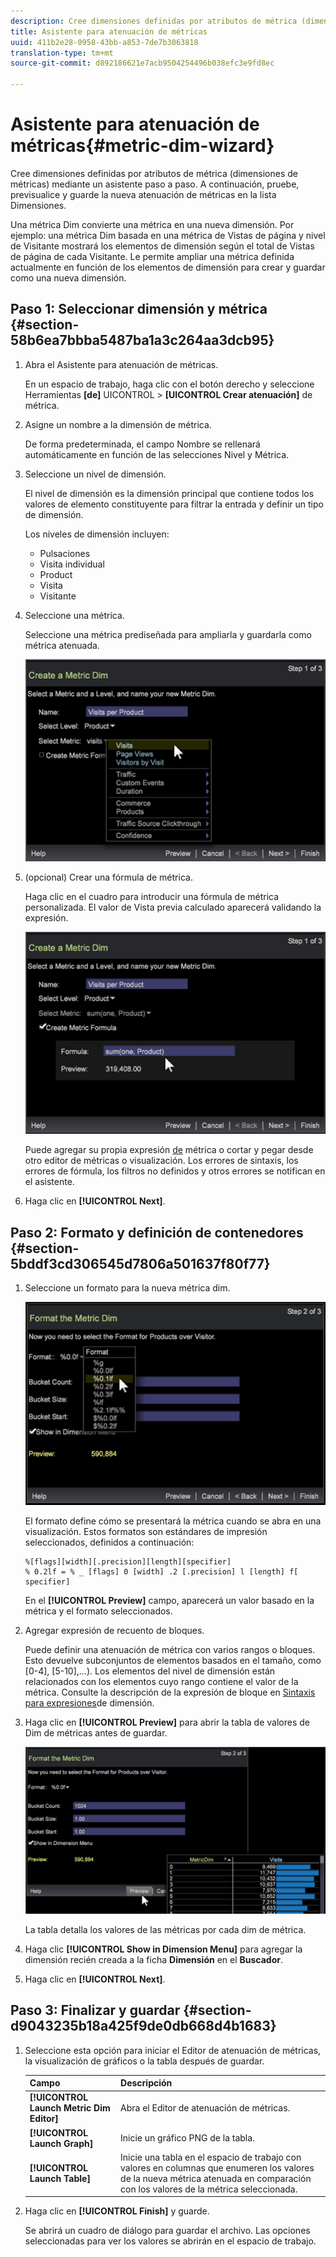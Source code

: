```yaml
---
description: Cree dimensiones definidas por atributos de métrica (dimensiones de métricas) mediante un asistente paso a paso. A continuación, pruebe, previsualice y guarde la nueva atenuación de métricas en la lista Dimensiones.
title: Asistente para atenuación de métricas
uuid: 411b2e28-0958-43bb-a853-7de7b3063818
translation-type: tm+mt
source-git-commit: d892186621e7acb9504254496b038efc3e9fd8ec

---
```



# Asistente para atenuación de métricas{#metric-dim-wizard}

Cree dimensiones definidas por atributos de métrica (dimensiones de métricas) mediante un asistente paso a paso. A continuación, pruebe, previsualice y guarde la nueva atenuación de métricas en la lista Dimensiones.

Una métrica Dim convierte una métrica en una nueva dimensión. Por ejemplo: una métrica Dim basada en una métrica de Vistas de página y nivel de Visitante mostrará los elementos de dimensión según el total de Vistas de página de cada Visitante. Le permite ampliar una métrica definida actualmente en función de los elementos de dimensión para crear y guardar como una nueva dimensión.

## Paso 1: Seleccionar dimensión y métrica {#section-58b6ea7bbba5487ba1a3c264aa3dcb95}

1. Abra el Asistente para atenuación de métricas.

   En un espacio de trabajo, haga clic con el botón derecho y seleccione Herramientas **[de]** UICONTROL > **[UICONTROL Crear atenuación]** de métrica.

1. Asigne un nombre a la dimensión de métrica.

   De forma predeterminada, el campo Nombre se rellenará automáticamente en función de las selecciones Nivel y Métrica.

1. Seleccione un nivel de dimensión.

   El nivel de dimensión es la dimensión principal que contiene todos los valores de elemento constituyente para filtrar la entrada y definir un tipo de dimensión.

   Los niveles de dimensión incluyen:

   * Pulsaciones
   * Visita individual
   * Product
   * Visita
   * Visitante

1. Seleccione una métrica.

   Seleccione una métrica prediseñada para ampliarla y guardarla como métrica atenuada.

   ![](assets/6_4_workstation_metricdim_metric.png)

1. (opcional) Crear una fórmula de métrica.

   Haga clic en el cuadro para introducir una fórmula de métrica personalizada. El valor de Vista previa calculado aparecerá validando la expresión.

   ![](assets/6_4_workstation_metricdim_create_metric.png)

   Puede agregar su propia expresión [de](https://docs.adobe.com/content/help/en/data-workbench/using/client/qry-lang-syntx/c-syntx-mtrc-exp.html) métrica o cortar y pegar desde otro editor de métricas o visualización. Los errores de sintaxis, los errores de fórmula, los filtros no definidos y otros errores se notifican en el asistente.

1. Haga clic en **[!UICONTROL Next]**.

## Paso 2: Formato y definición de contenedores {#section-5bddf3cd306545d7806a501637f80f77}

1. Seleccione un formato para la nueva métrica dim.

   ![](assets/6_4_workstation_metricdim_format_metric.png)

   El formato define cómo se presentará la métrica cuando se abra en una visualización. Estos formatos son estándares [](http://www.cplusplus.com/reference/cstdio/printf/)de impresión seleccionados, definidos a continuación:

   ```
   %[flags][width][.precision][length][specifier]
   % 0.2lf = % _ [flags] 0 [width] .2 [.precision] l [length] f[ specifier]
   ```

   En el **[!UICONTROL Preview]** campo, aparecerá un valor basado en la métrica y el formato seleccionados.

1. Agregar expresión de recuento de bloques.

   Puede definir una atenuación de métrica con varios rangos o bloques. Esto devuelve subconjuntos de elementos basados en el tamaño, como [0-4], [5-10],...). Los elementos del nivel de dimensión están relacionados con los elementos cuyo rango contiene el valor de la métrica. Consulte la descripción de la expresión de bloque en [Sintaxis para expresiones](https://docs.adobe.com/content/help/en/data-workbench/using/client/qry-lang-syntx/c-syntx-dim-exp.html)de dimensión.

1. Haga clic en **[!UICONTROL Preview]** para abrir la tabla de valores de Dim de métricas antes de guardar.

   ![](assets/6_4_workstation_metricdim_preview.png)

   La tabla detalla los valores de las métricas por cada dim de métrica.

1. Haga clic **[!UICONTROL Show in Dimension Menu]** para agregar la dimensión recién creada a la ficha **Dimensión** en el **Buscador**.

1. Haga clic en **[!UICONTROL Next]**.

## Paso 3: Finalizar y guardar {#section-d9043235b18a425f9de0db668d4b1683}

1. Seleccione esta opción para iniciar el Editor de atenuación de métricas, la visualización de gráficos o la tabla después de guardar.

   | Campo | Descripción |
   |---|---|
   | **[!UICONTROL Launch Metric Dim Editor]** | Abra el Editor de atenuación de métricas. |
   | **[!UICONTROL Launch Graph]** | Inicie un gráfico PNG de la tabla. |
   | **[!UICONTROL Launch Table]** | Inicie una tabla en el espacio de trabajo con valores en columnas que enumeren los valores de la nueva métrica atenuada en comparación con los valores de la métrica seleccionada. |

1. Haga clic en **[!UICONTROL Finish]** y guarde.

   Se abrirá un cuadro de diálogo para guardar el archivo. Las opciones seleccionadas para ver los valores se abrirán en el espacio de trabajo.

